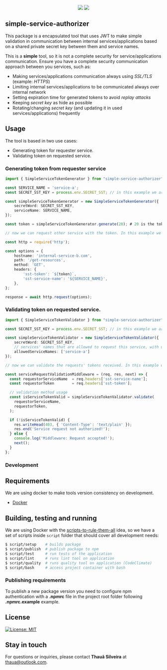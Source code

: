 <p align="center">
<a href="https://codeclimate.com/github/thaua/simple-service-authorizer/maintainability"><img src="https://api.codeclimate.com/v1/badges/aa9f54c6e09f5bf703bf/maintainability" /></a>
<a href="https://codeclimate.com/github/thaua/simple-service-authorizer/test_coverage"><img src="https://api.codeclimate.com/v1/badges/aa9f54c6e09f5bf703bf/test_coverage" /></a>
</p>

## simple-service-authorizer

This package is a encapsulated tool that uses JWT to make simple validation in communication between internal services/applications based on a shared private secret key between them and service names.

This is a **simple** tool, so it is not a complete security for service/applications communication. Ensure you have a complete security communication approach between you services, such as:
- Making services/applications communication always using _SSL/TLS_ (example: _HTTPS_)
- Limiting internal services/applications to be communicated always over internal network
- Setting expiration time for generated tokens to avoid _replay attacks_
- Keeping _secret key_ as hide as possible
- Rotating/changing _secret key_ (and updating it in used services/applications) frequently

## Usage

The tool is based in two use cases:

- Generating token for requester service.
- Validating token on requested service.

### Generating token from requester service

```typescript
import { SimpleServiceTokenGenerator } from "simple-service-authorizer";

const SERVICE_NAME = 'service-a';
const SECRET_SST_KEY = process.env.SECRET_SST; // in this example we are getting from env var

const simpleServiceTokenGenerator = new SimpleServiceTokenGenerator({
    secretWord: SECRET_SST_KEY,
    serviceName: SERVICE_NAME,
});

const token = simpleServiceTokenGenerator.generate(20); # 20 is the token expiration time in seconds

// now we can request other service with the token. In this example we will use HTTP

const http = require('http');

const options = {
    hostname: 'internal-service-b.com',
    path: '/get-resources',
    method: 'GET',
    headers: {
        'sst-token': `${token}`,
        'sst-service-name': '${SERVICE_NAME}',
    },
};

response = await http.request(options);
```

### Validating token on requested service.

```typescript
import { SimpleServiceTokenValidator } from "simple-service-authorizer";

const SECRET_SST_KEY = process.env.SECRET_SST; // in this example we are getting from env var

const simpleServiceTokenValidator = new SimpleServiceTokenValidator({
    secretWord: SECRET_SST_KEY,
    // services' names that are allowed to request this service, with undefinition on this, all service-names will be accept
    allowedServiceNames: ['service-a'] 
});

// now we can validate the requests' tokens received. In this example we are creating a middleware for Node.js http requests

const serviceRequestValidationMiddleware = (req, res, next) => {
  const requestorServiceName  = req.headers['sst-service-name'];
  const requestorToken        = req.headers['sst-token'];

  // validation method usage
  const isServiceTokenValid = simpleServiceTokenValidator.validate(
    requestorServiceName,
    requestorToken,
  );

  if (!isServiceTokenValid) {
    res.writeHead(403, { 'Content-Type': 'text/plain' });
    res.end('Service request not authorized!');
  } else {
    console.log('Middleware: Request accepted!');
    next();
  }
};

```

### Development

## Requirements

We are using docker to make tools version consistency on development.

- [Docker](https://www.docker.com/get-started)

## Building, testing and running

We are using Docker with the [scripts-to-rule-them-all](https://github.com/github/scripts-to-rule-them-all) idea, so we
have a set of scripts inside `script` folder that should cover all development needs:

```bash
$ script/setup    # builds package
$ script/publish  # publish package to npm
$ script/test     # run tests of the application
$ script/lint     # runs lint tool on application
$ script/quality  # runs quality tool on application (CodeClimate)
$ script/bash     # access project container with bash
```

### Publishing requirements

To publish a new package version you need to configure npm authentication with a **.npmrc** file in the project root folder following **.npmrc.example** example.  

## License

[![License: MIT](https://img.shields.io/badge/License-MIT-yellow.svg)](LICENSE)

## Stay in touch

For questions or inquiries, please contact **Thauã Silveira** at [thaua@outlook.com](mailto:thaua@outlook.com).
